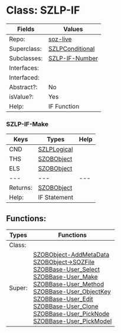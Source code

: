 
# Class:	SZLP-IF

| Fields | Values |
| --------- | --------- |
| Repo: | [soz-live](/repos/soz-live.html) |
| Superclass: | [SZLPConditional](SZLPConditional.html) |
| Subclasses: | [SZLP-IF-Number](SZLP-IF-Number.html) |
| Interfaces: |  |
| Interfaced: |  |
| Abstract?: | No |
| isValue?: | Yes |
| Help: | IF Function |

### SZLP-IF-Make

| Keys | Types | Help |
| --------- | --------- | --------- |
| CND | [SZLPLogical](SZLPLogical.html) |  |
| THS | [SZOBObject](SZOBObject.html) |  |
| ELS | [SZOBObject](SZOBObject.html) |  |
| --- | --- | --- |
| Returns: | [SZOBObject](SZOBObject.html) |
| Help: | IF Statement |


## Functions:

| Types | Functions |
| --------- | --------- |
| Class: |  |
| Super: | [SZOBObject-AddMetaData](SZOBObject.html) <br> [SZOBObject->SOZFile](SZOBObject.html) <br> [SZOBBase-User_Select](SZOBBase.html) <br> [SZOBBase-User_Make](SZOBBase.html) <br> [SZOBBase-User_Method](SZOBBase.html) <br> [SZOBBase-User_ObjectKey](SZOBBase.html) <br> [SZOBBase-User_Edit](SZOBBase.html) <br> [SZOBBase-User_Clone](SZOBBase.html) <br> [SZOBBase-User_PickNode](SZOBBase.html) <br> [SZOBBase-User_PickModel](SZOBBase.html) |


